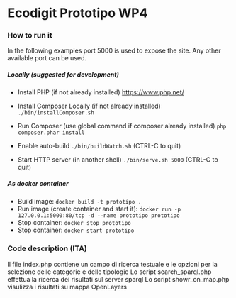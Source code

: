 # Ecodigit Prototipo WP4

### How to run it

In the following examples port 5000 is used to expose the site.
Any other available port can be used.

##### Locally (suggested for development)

- Install PHP (if not already installed)
  https://www.php.net/

- Install Composer Locally (if not already installed)
`./bin/installComposer.sh`

- Run Composer (use global command if composer already installed)
`php composer.phar install`

- Enable auto-build
  `./bin/buildWatch.sh` (CTRL-C to quit)

- Start HTTP server (in another shell)
  `./bin/serve.sh 5000` (CTRL-C to quit)

##### As docker container

- Build image:
  `docker build -t prototipo .`
- Run image (create container and start it):
  `docker run -p 127.0.0.1:5000:80/tcp -d --name prototipo prototipo`
- Stop container:
  `docker stop prototipo`
- Stop container:
  `docker start prototipo`

### Code description (ITA)

Il file index.php contiene un campo di ricerca testuale e le opzioni per la selezione delle categorie e delle tipologie
Lo script search_sparql.php effettua la ricerca dei risultati sul server sparql
Lo script showr_on_map.php visulizza i risultati su mappa OpenLayers
